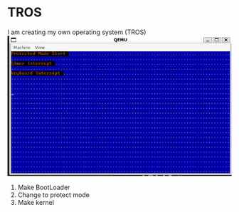 # TROS

I am creating my own operating system (TROS)
![Alt text](imgs/image.png)

1. Make BootLoader
2. Change to protect mode
3. Make kernel